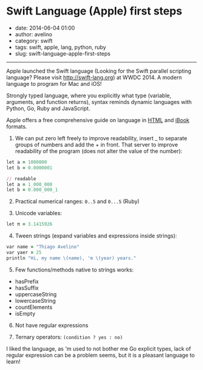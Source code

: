 # Swift Language (Apple) first steps

- date: 2014-06-04 01:00
- author: avelino
- category: swift
- tags: swift, apple, lang, python, ruby
- slug: swift-language-apple-first-steps

-------

Apple launched the Swift language (Looking for the Swift parallel scripting
language? Please visit http://swift-lang.org) at WWDC 2014. A modern language
to program for Mac and iOS!

Strongly typed language, where you explicitly what type (variable, arguments,
and function returns), syntax reminds dynamic languages with
Python, Go, Ruby and JavaScript.

Apple offers a free comprehensive guide on language in
[HTML](https://developer.apple.com/library/prerelease/ios/documentation/Swift/Conceptual/Swift_Programming_Language/) and
[iBook](https://itunes.apple.com/us/book/the-swift-programming-language/id881256329?mt=11) formats.


1. We can put zero left freely to improve readability, insert _ to separate groups
of numbers and add the + in front. That server to improve readability of the
program (does not alter the value of the number):


```ruby
let a = 1000000
let b = 0.0000001

// readable
let a = 1_000_000
let b = 0.000_000_1
```


2. Practical numerical ranges: `0..5` and `0...5` (Ruby)


3. Unicode variables:


```ruby
let π = 3.1415926
```


4. Tween strings (expand variables and expressions inside strings):


```ruby
var name = "Thiago Avelino"
var yaer = 25
println "Hi, my name \(name), 'm \(year) years."
```


5. Few functions/methods native to strings works:

- hasPrefix
- hasSuffix
- uppercaseString
- lowercaseString
- countElements
- isEmpty


6. Not have regular expressions


7. Ternary operators: `(condition ? yes : no)`


I liked the language, as 'm used to not bother me Go explicit types, lack of
regular expression can be a problem seems, but it is a pleasant language to
learn!